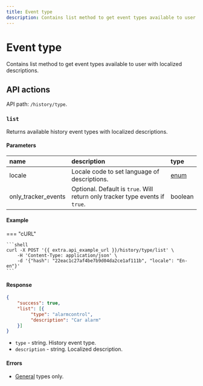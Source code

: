 ```yaml
---
title: Event type
description: Contains list method to get event types available to user with localized descriptions.
---
```


# Event type

Contains list method to get event types available to user with localized descriptions.


## API actions

API path: `/history/type`.

### `list`

Returns available history event types with localized descriptions.

#### Parameters

| name                | description                                                                  | type                                           |
|:--------------------|:-----------------------------------------------------------------------------|:-----------------------------------------------|
| locale              | Locale code to set language of descriptions.                                 | [enum](../../../getting-started/introduction.md#data-types) |
| only_tracker_events | Optional. Default is `true`. Will return only tracker type events if `true`. | boolean                                        |

#### Example

=== "cURL"

    ```shell
    curl -X POST '{{ extra.api_example_url }}/history/type/list' \
        -H 'Content-Type: application/json' \
        -d '{"hash": "22eac1c27af4be7b9d04da2ce1af111b", "locale": "En-en"}'
    ```

#### Response

```json
{
    "success": true, 
    "list": [{
         "type": "alarmcontrol",
         "description": "Car alarm" 
    }]
}
```

* `type` - string. History event type.
* `description` - string. Localized description.

#### Errors

* [General](../../../getting-started/errors.md#error-codes) types only.
